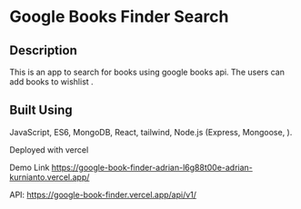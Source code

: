 # Google Books Finder Search  
## Description
This is an app to search for books using google books api. The users can add books to wishlist .

## Built Using
JavaScript, ES6, MongoDB, React, tailwind, Node.js (Express, Mongoose, ).

Deployed with vercel

Demo Link https://google-book-finder-adrian-l6g88t00e-adrian-kurnianto.vercel.app/

API: https://google-book-finder.vercel.app/api/v1/
